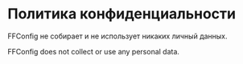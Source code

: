 # Политика конфиденциальности

FFConfig не собирает и не использует никаких личный данных.

FFConfig does not collect or use any personal data.

